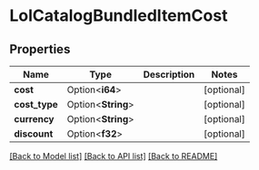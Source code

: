 # LolCatalogBundledItemCost

## Properties

Name | Type | Description | Notes
------------ | ------------- | ------------- | -------------
**cost** | Option<**i64**> |  | [optional]
**cost_type** | Option<**String**> |  | [optional]
**currency** | Option<**String**> |  | [optional]
**discount** | Option<**f32**> |  | [optional]

[[Back to Model list]](../README.md#documentation-for-models) [[Back to API list]](../README.md#documentation-for-api-endpoints) [[Back to README]](../README.md)


